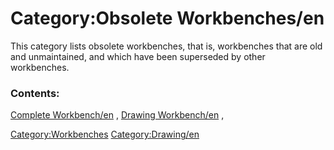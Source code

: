 # Category:Obsolete Workbenches/en
This category lists obsolete workbenches, that is, workbenches that are old and unmaintained, and which have been superseded by other workbenches.

### Contents:

[Complete Workbench/en](Complete_Workbench/en.md) , [Drawing Workbench/en](Drawing_Workbench/en.md) ,

[Category:Workbenches](Category:Workbenches.md) [Category:Drawing/en](Category:Drawing/en.md)
